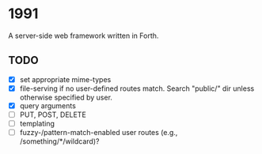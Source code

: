 # 1991

A server-side web framework written in Forth.


## TODO
+ [x] set appropriate mime-types
+ [x] file-serving if no user-defined routes match. Search "public/" dir
unless otherwise specified by user.
+ [x] query arguments
+ [ ] PUT, POST, DELETE
+ [ ] templating
+ [ ] fuzzy-/pattern-match-enabled user routes (e.g., /something/*/wildcard)?
